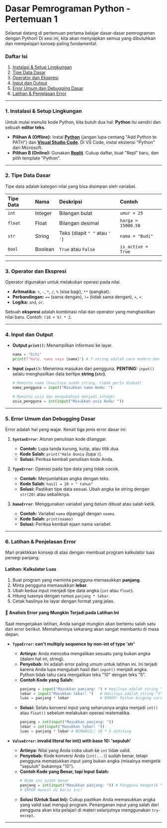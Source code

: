 # Dasar Pemrograman Python - Pertemuan 1

Selamat datang di pertemuan pertama belajar dasar-dasar pemrograman dengan Python! Di sesi ini, kita akan menyiapkan semua yang dibutuhkan dan mempelajari konsep paling fundamental.

### Daftar Isi
1.  [Instalasi & Setup Lingkungan](#1-instalasi--setup-lingkungan)
2.  [Tipe Data Dasar](#2-tipe-data-dasar)
3.  [Operator dan Ekspresi](#3-operator-dan-ekspresi)
4.  [Input dan Output](#4-input-dan-output)
5.  [Error Umum dan Debugging Dasar](#5-error-umum-dan-debugging-dasar)
6.  [Latihan & Penjelasan Error](#6-latihan--penjelasan-error)

---

### 1. Instalasi & Setup Lingkungan

Untuk mulai menulis kode Python, kita butuh dua hal: **Python** itu sendiri dan sebuah **editor teks**.

* **Pilihan A (Offline):** Instal **[Python](https://www.python.org/downloads/)** (jangan lupa centang "Add Python to PATH") dan **[Visual Studio Code](https://code.visualstudio.com/)**. Di VS Code, instal ekstensi "Python" dari Microsoft.
* **Pilihan B (Online):** Gunakan **[Replit](https://replit.com/)**. Cukup daftar, buat "Repl" baru, dan pilih template "Python".

---

### 2. Tipe Data Dasar

Tipe data adalah kategori nilai yang bisa disimpan oleh variabel.

| Tipe Data | Nama | Deskripsi | Contoh |
| :--- | :--- | :--- | :--- |
| `int` | Integer | Bilangan bulat | `umur = 25` |
| `float` | Float | Bilangan desimal | `harga = 15000.50` |
| `str` | String | Teks (diapit `" "` atau `' '`) | `nama = "Budi"` |
| `bool` | Boolean | `True` atau `False` | `is_active = True` |

---

### 3. Operator dan Ekspresi

Operator digunakan untuk melakukan operasi pada nilai.

* **Aritmatika:** `+`, `-`, `*`, `/`, `%` (sisa bagi), `**` (pangkat).
* **Perbandingan:** `==` (sama dengan), `!=` (tidak sama dengan), `>`, `<`.
* **Logika:** `and`, `or`.

Sebuah **ekspresi** adalah kombinasi nilai dan operator yang menghasilkan nilai baru. Contoh: `(10 + 5) * 2`.

---

### 4. Input dan Output

* **Output `print()`:** Menampilkan informasi ke layar.
    ```python
    nama = "Siti"
    print(f"Halo, nama saya {nama}") # f-string adalah cara modern dan mudah
    ```

* **Input `input()`:** Menerima masukan dari pengguna. **PENTING:** `input()` selalu menghasilkan data bertipe **string (`str`)**.
    ```python
    # Meminta nama (hasilnya sudah string, tidak perlu diubah)
    nama_pengguna = input("Masukkan nama Anda: ")

    # Meminta usia dan mengubahnya menjadi integer
    usia_pengguna = int(input("Masukkan usia Anda: "))
    ```

---

### 5. Error Umum dan Debugging Dasar

Error adalah hal yang wajar. Kenali tiga jenis error dasar ini:

1.  **`SyntaxError`**: Aturan penulisan kode dilanggar.
    * **Contoh:** Lupa tanda kurung, kutip, atau titik dua.
    * **Kode Salah:** `print("Halo Dunia` (lupa `)`).
    * **Solusi:** Periksa kembali penulisan kode Anda.

2.  **`TypeError`**: Operasi pada tipe data yang tidak cocok.
    * **Contoh:** Menjumlahkan angka dengan teks.
    * **Kode Salah:** `hasil = 20 + " tahun"`
    * **Solusi:** Pastikan tipe data sesuai. Ubah angka ke string dengan `str(20)` atau sebaliknya.

3.  **`NameError`**: Menggunakan variabel yang belum dibuat atau salah ketik.
    * **Contoh:** Variabel `nama` dipanggil dengan `naama`.
    * **Kode Salah:** `print(naama)`
    * **Solusi:** Periksa kembali ejaan nama variabel.

---

### 6. Latihan & Penjelasan Error

Mari praktikkan konsep di atas dengan membuat program kalkulator luas persegi panjang.

#### Latihan: Kalkulator Luas

1.  Buat program yang meminta pengguna memasukkan **panjang**.
2.  Minta pengguna memasukkan **lebar**.
3.  Ubah kedua input menjadi tipe data angka (`int` atau `float`).
4.  Hitung luasnya dengan rumus `panjang * lebar`.
5.  Cetak hasilnya ke layar dengan format yang jelas.

#### 🚨 Analisis Error yang Mungkin Terjadi pada Latihan Ini

Saat mengerjakan latihan, Anda sangat mungkin akan bertemu salah satu dari error berikut. Memahaminya sekarang akan sangat membantu di masa depan.

* **`TypeError`: can't multiply sequence by non-int of type 'str'**
    * **Artinya:** Anda mencoba mengalikan sesuatu yang bukan angka (dalam hal ini, string).
    * **Penyebab:** Ini adalah error paling umum untuk latihan ini. Ini terjadi karena Anda lupa mengubah hasil dari `input()` menjadi angka. Python tidak tahu cara mengalikan teks "10" dengan teks "5".
    * **Contoh Kode yang Salah:**
        ```python
        panjang = input("Masukkan panjang: ") # Hasilnya adalah string "10"
        lebar = input("Masukkan lebar: ")   # Hasilnya adalah string "5"
        luas = panjang * lebar              # ERROR! Python bingung cara mengalikan teks
        ```
    * **Solusi:** Selalu konversi input yang seharusnya angka menjadi `int()` atau `float()` sebelum melakukan operasi matematika.
        ```python
        panjang = int(input("Masukkan panjang: "))
        lebar = int(input("Masukkan lebar: "))
        luas = panjang * lebar # BERHASIL! 10 * 5 dihitung
        ```

* **`ValueError`: invalid literal for int() with base 10: 'sepuluh'**
    * **Artinya:** Nilai yang Anda coba ubah ke `int` tidak valid.
    * **Penyebab:** Kode konversi Anda (`int(...)`) sudah benar, tetapi pengguna memasukkan input yang bukan angka (misalnya mengetik "sepuluh" bukannya "10").
    * **Contoh Kode yang Benar, tapi Input Salah:**
        ```python
        # Kode ini sudah benar
        panjang = int(input("Masukkan panjang: ")) # Pengguna mengetik "sepuluh"
        # ERROR muncul di baris ini!
        ```
    * **Solusi (Untuk Saat Ini):** Cukup pastikan Anda memasukkan angka yang valid saat menguji program. Penanganan input yang salah dari pengguna akan kita pelajari di materi selanjutnya menggunakan `try-except`.

---
